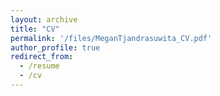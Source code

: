```yaml
---
layout: archive
title: "CV"
permalink: '/files/MeganTjandrasuwita_CV.pdf'
author_profile: true
redirect_from:
  - /resume
  - /cv
---
```

